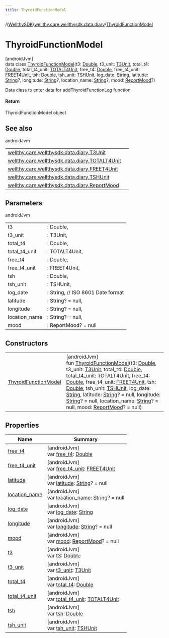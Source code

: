 ```yaml
---
title: ThyroidFunctionModel
---
```

//[WellthySDK](../../../index.html)/[wellthy.care.wellthysdk.data.diary](../index.html)/[ThyroidFunctionModel](index.html)



# ThyroidFunctionModel



[androidJvm]\
data class [ThyroidFunctionModel](index.html)(t3: [Double](https://kotlinlang.org/api/latest/jvm/stdlib/kotlin/-double/index.html), t3_unit: [T3Unit](../-t3-unit/index.html), total_t4: [Double](https://kotlinlang.org/api/latest/jvm/stdlib/kotlin/-double/index.html), total_t4_unit: [TOTALT4Unit](../-t-o-t-a-l-t4-unit/index.html), free_t4: [Double](https://kotlinlang.org/api/latest/jvm/stdlib/kotlin/-double/index.html), free_t4_unit: [FREET4Unit](../-f-r-e-e-t4-unit/index.html), tsh: [Double](https://kotlinlang.org/api/latest/jvm/stdlib/kotlin/-double/index.html), tsh_unit: [TSHUnit](../-t-s-h-unit/index.html), log_date: [String](https://kotlinlang.org/api/latest/jvm/stdlib/kotlin/-string/index.html), latitude: [String](https://kotlinlang.org/api/latest/jvm/stdlib/kotlin/-string/index.html)?, longitude: [String](https://kotlinlang.org/api/latest/jvm/stdlib/kotlin/-string/index.html)?, location_name: [String](https://kotlinlang.org/api/latest/jvm/stdlib/kotlin/-string/index.html)?, mood: [ReportMood](../-report-mood/index.html)?)

Data class to enter data for addThyroidFunctionLog function



#### Return



ThyroidFunctionModel object



## See also


androidJvm

| | |
|---|---|
| [wellthy.care.wellthysdk.data.diary.T3Unit](../-t3-unit/index.html) |  |
| [wellthy.care.wellthysdk.data.diary.TOTALT4Unit](../-t-o-t-a-l-t4-unit/index.html) |  |
| [wellthy.care.wellthysdk.data.diary.FREET4Unit](../-f-r-e-e-t4-unit/index.html) |  |
| [wellthy.care.wellthysdk.data.diary.TSHUnit](../-t-s-h-unit/index.html) |  |
| [wellthy.care.wellthysdk.data.diary.ReportMood](../-report-mood/index.html) |  |



## Parameters


androidJvm

| | |
|---|---|
| t3 | : Double, |
| t3_unit | : T3Unit, |
| total_t4 | : Double, |
| total_t4_unit | : TOTALT4Unit, |
| free_t4 | : Double, |
| free_t4_unit | : FREET4Unit, |
| tsh | : Double, |
| tsh_unit | : TSHUnit, |
| log_date | : String, // ISO 8601 Date format |
| latitude | : String? = null, |
| longitude | : String? = null, |
| location_name | : String? = null, |
| mood | : ReportMood? = null |



## Constructors


| | |
|---|---|
| [ThyroidFunctionModel](-thyroid-function-model.html) | [androidJvm]<br>fun [ThyroidFunctionModel](-thyroid-function-model.html)(t3: [Double](https://kotlinlang.org/api/latest/jvm/stdlib/kotlin/-double/index.html), t3_unit: [T3Unit](../-t3-unit/index.html), total_t4: [Double](https://kotlinlang.org/api/latest/jvm/stdlib/kotlin/-double/index.html), total_t4_unit: [TOTALT4Unit](../-t-o-t-a-l-t4-unit/index.html), free_t4: [Double](https://kotlinlang.org/api/latest/jvm/stdlib/kotlin/-double/index.html), free_t4_unit: [FREET4Unit](../-f-r-e-e-t4-unit/index.html), tsh: [Double](https://kotlinlang.org/api/latest/jvm/stdlib/kotlin/-double/index.html), tsh_unit: [TSHUnit](../-t-s-h-unit/index.html), log_date: [String](https://kotlinlang.org/api/latest/jvm/stdlib/kotlin/-string/index.html), latitude: [String](https://kotlinlang.org/api/latest/jvm/stdlib/kotlin/-string/index.html)? = null, longitude: [String](https://kotlinlang.org/api/latest/jvm/stdlib/kotlin/-string/index.html)? = null, location_name: [String](https://kotlinlang.org/api/latest/jvm/stdlib/kotlin/-string/index.html)? = null, mood: [ReportMood](../-report-mood/index.html)? = null) |


## Properties


| Name | Summary |
|---|---|
| [free_t4](free_t4.html) | [androidJvm]<br>var [free_t4](free_t4.html): [Double](https://kotlinlang.org/api/latest/jvm/stdlib/kotlin/-double/index.html) |
| [free_t4_unit](free_t4_unit.html) | [androidJvm]<br>var [free_t4_unit](free_t4_unit.html): [FREET4Unit](../-f-r-e-e-t4-unit/index.html) |
| [latitude](latitude.html) | [androidJvm]<br>var [latitude](latitude.html): [String](https://kotlinlang.org/api/latest/jvm/stdlib/kotlin/-string/index.html)? = null |
| [location_name](location_name.html) | [androidJvm]<br>var [location_name](location_name.html): [String](https://kotlinlang.org/api/latest/jvm/stdlib/kotlin/-string/index.html)? = null |
| [log_date](log_date.html) | [androidJvm]<br>var [log_date](log_date.html): [String](https://kotlinlang.org/api/latest/jvm/stdlib/kotlin/-string/index.html) |
| [longitude](longitude.html) | [androidJvm]<br>var [longitude](longitude.html): [String](https://kotlinlang.org/api/latest/jvm/stdlib/kotlin/-string/index.html)? = null |
| [mood](mood.html) | [androidJvm]<br>var [mood](mood.html): [ReportMood](../-report-mood/index.html)? = null |
| [t3](t3.html) | [androidJvm]<br>var [t3](t3.html): [Double](https://kotlinlang.org/api/latest/jvm/stdlib/kotlin/-double/index.html) |
| [t3_unit](t3_unit.html) | [androidJvm]<br>var [t3_unit](t3_unit.html): [T3Unit](../-t3-unit/index.html) |
| [total_t4](total_t4.html) | [androidJvm]<br>var [total_t4](total_t4.html): [Double](https://kotlinlang.org/api/latest/jvm/stdlib/kotlin/-double/index.html) |
| [total_t4_unit](total_t4_unit.html) | [androidJvm]<br>var [total_t4_unit](total_t4_unit.html): [TOTALT4Unit](../-t-o-t-a-l-t4-unit/index.html) |
| [tsh](tsh.html) | [androidJvm]<br>var [tsh](tsh.html): [Double](https://kotlinlang.org/api/latest/jvm/stdlib/kotlin/-double/index.html) |
| [tsh_unit](tsh_unit.html) | [androidJvm]<br>var [tsh_unit](tsh_unit.html): [TSHUnit](../-t-s-h-unit/index.html) |

